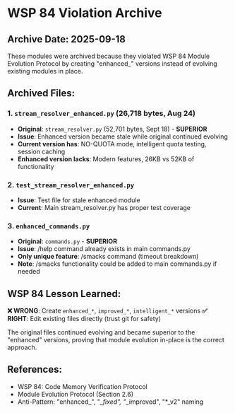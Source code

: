 # WSP 84 Violation Archive

## Archive Date: 2025-09-18

These modules were archived because they violated WSP 84 Module Evolution Protocol by creating "enhanced_" versions instead of evolving existing modules in place.

## Archived Files:

### 1. `stream_resolver_enhanced.py` (26,718 bytes, Aug 24)
- **Original**: `stream_resolver.py` (52,701 bytes, Sept 18) - **SUPERIOR**
- **Issue**: Enhanced version became stale while original continued evolving
- **Current version has**: NO-QUOTA mode, intelligent quota testing, session caching
- **Enhanced version lacks**: Modern features, 26KB vs 52KB of functionality

### 2. `test_stream_resolver_enhanced.py`
- **Issue**: Test file for stale enhanced module
- **Current**: Main stream_resolver.py has proper test coverage

### 3. `enhanced_commands.py`
- **Original**: `commands.py` - **SUPERIOR**
- **Issue**: /help command already exists in main commands.py
- **Only unique feature**: /smacks command (timeout breakdown)
- **Note**: /smacks functionality could be added to main commands.py if needed

## WSP 84 Lesson Learned:

**❌ WRONG**: Create `enhanced_*`, `improved_*`, `intelligent_*` versions
**✅ RIGHT**: Edit existing files directly (trust git for safety)

The original files continued evolving and became superior to the "enhanced" versions, proving that module evolution in-place is the correct approach.

## References:
- WSP 84: Code Memory Verification Protocol
- Module Evolution Protocol (Section 2.6)
- Anti-Pattern: "enhanced_", "*_fixed", "*_improved", "*_v2" naming